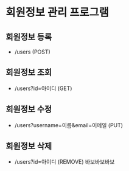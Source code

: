 # 회원정보 관리 프로그램
## 회원정보 등록
 - /users (POST)
## 회원정보 조회
 - /users?id=아이디 (GET)
## 회원정보 수정
 - /users?username=이름&email=이메일 (PUT)
## 회원정보 삭제
 - /users?id=아이디 (REMOVE)	바보바보바보